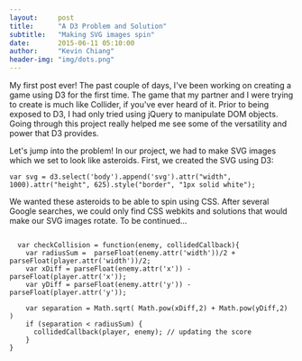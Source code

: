 ```yaml
---
layout:     post
title:      "A D3 Problem and Solution"
subtitle:   "Making SVG images spin"
date:       2015-06-11 05:10:00
author:     "Kevin Chiang"
header-img: "img/dots.png"
---
```


<p>My first post ever! The past couple of days, I've been working on creating a game using D3 for the first time. The game that my partner and I were trying to create is much like Collider, if you've ever heard of it. Prior to being exposed to D3, I had only tried using jQuery to manipulate DOM objects. Going through this project really helped me see some of the versatility and power that D3 provides. </p>

<p>Let's jump into the problem! In our project, we had to make SVG images which we set to look like asteroids. First, we created the SVG using D3: </p>

<pre><code class= "highlight">var svg = d3.select('body').append('svg')</a>.attr("width", 1000).attr("height", 625).style("border", "1px solid white");</code></pre>

<p>We wanted these asteroids to be able to spin using CSS. After several Google searches, we could only find CSS webkits and solutions that would make our SVG images rotate. To be continued...</p>

<pre><code>
  var checkCollision = function(enemy, collidedCallback){
    var radiusSum =  parseFloat(enemy.attr('width'))/2 + parseFloat(player.attr('width'))/2;
    var xDiff = parseFloat(enemy.attr('x')) - parseFloat(player.attr('x'));
    var yDiff = parseFloat(enemy.attr('y')) - parseFloat(player.attr('y'));

    var separation = Math.sqrt( Math.pow(xDiff,2) + Math.pow(yDiff,2) )
    if (separation < radiusSum) {
      collidedCallback(player, enemy); // updating the score
    }
}

</code></pre>